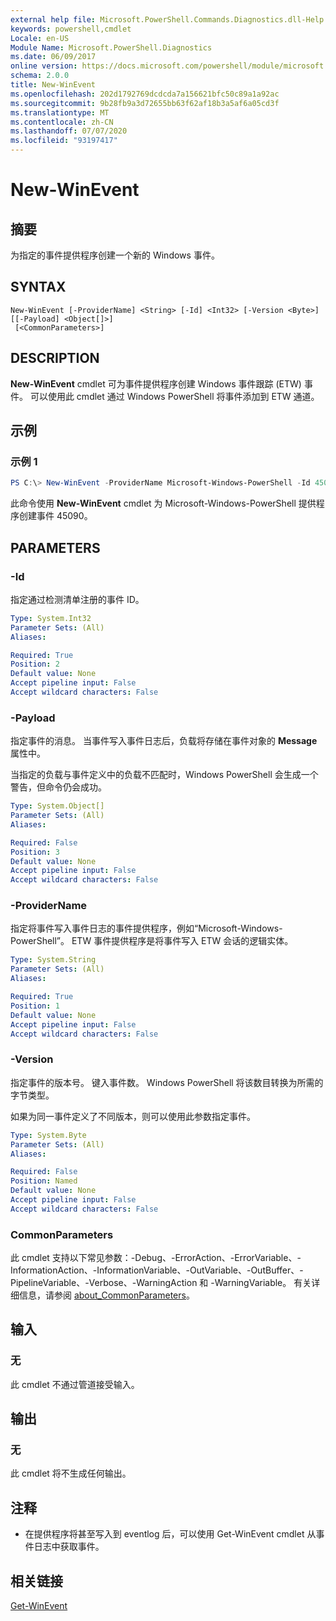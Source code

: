 ```yaml
---
external help file: Microsoft.PowerShell.Commands.Diagnostics.dll-Help.xml
keywords: powershell,cmdlet
Locale: en-US
Module Name: Microsoft.PowerShell.Diagnostics
ms.date: 06/09/2017
online version: https://docs.microsoft.com/powershell/module/microsoft.powershell.diagnostics/new-winevent?view=powershell-5.1&WT.mc_id=ps-gethelp
schema: 2.0.0
title: New-WinEvent
ms.openlocfilehash: 202d1792769dcdcda7a156621bfc50c89a1a92ac
ms.sourcegitcommit: 9b28fb9a3d72655bb63f62af18b3a5af6a05cd3f
ms.translationtype: MT
ms.contentlocale: zh-CN
ms.lasthandoff: 07/07/2020
ms.locfileid: "93197417"
---
```

# New-WinEvent

## 摘要

为指定的事件提供程序创建一个新的 Windows 事件。

## SYNTAX

```
New-WinEvent [-ProviderName] <String> [-Id] <Int32> [-Version <Byte>] [[-Payload] <Object[]>]
 [<CommonParameters>]
```

## DESCRIPTION

**New-WinEvent** cmdlet 可为事件提供程序创建 Windows 事件跟踪 (ETW) 事件。
可以使用此 cmdlet 通过 Windows PowerShell 将事件添加到 ETW 通道。

## 示例

### 示例 1

```powershell
PS C:\> New-WinEvent -ProviderName Microsoft-Windows-PowerShell -Id 45090 -Payload @("Workflow", "Running")
```

此命令使用 **New-WinEvent** cmdlet 为 Microsoft-Windows-PowerShell 提供程序创建事件 45090。

## PARAMETERS

### -Id

指定通过检测清单注册的事件 ID。

```yaml
Type: System.Int32
Parameter Sets: (All)
Aliases:

Required: True
Position: 2
Default value: None
Accept pipeline input: False
Accept wildcard characters: False
```

### -Payload

指定事件的消息。 当事件写入事件日志后，负载将存储在事件对象的 **Message** 属性中。

当指定的负载与事件定义中的负载不匹配时，Windows PowerShell 会生成一个警告，但命令仍会成功。

```yaml
Type: System.Object[]
Parameter Sets: (All)
Aliases:

Required: False
Position: 3
Default value: None
Accept pipeline input: False
Accept wildcard characters: False
```

### -ProviderName

指定将事件写入事件日志的事件提供程序，例如“Microsoft-Windows-PowerShell”。 ETW 事件提供程序是将事件写入 ETW 会话的逻辑实体。

```yaml
Type: System.String
Parameter Sets: (All)
Aliases:

Required: True
Position: 1
Default value: None
Accept pipeline input: False
Accept wildcard characters: False
```

### -Version

指定事件的版本号。 键入事件数。 Windows PowerShell 将该数目转换为所需的字节类型。

如果为同一事件定义了不同版本，则可以使用此参数指定事件。

```yaml
Type: System.Byte
Parameter Sets: (All)
Aliases:

Required: False
Position: Named
Default value: None
Accept pipeline input: False
Accept wildcard characters: False
```

### CommonParameters

此 cmdlet 支持以下常见参数：-Debug、-ErrorAction、-ErrorVariable、-InformationAction、-InformationVariable、-OutVariable、-OutBuffer、-PipelineVariable、-Verbose、-WarningAction 和 -WarningVariable。 有关详细信息，请参阅 [about_CommonParameters](https://go.microsoft.com/fwlink/?LinkID=113216)。

## 输入

### 无

此 cmdlet 不通过管道接受输入。

## 输出

### 无

此 cmdlet 将不生成任何输出。

## 注释

* 在提供程序将甚至写入到 eventlog 后，可以使用 Get-WinEvent cmdlet 从事件日志中获取事件。

## 相关链接

[Get-WinEvent](Get-WinEvent.md)
